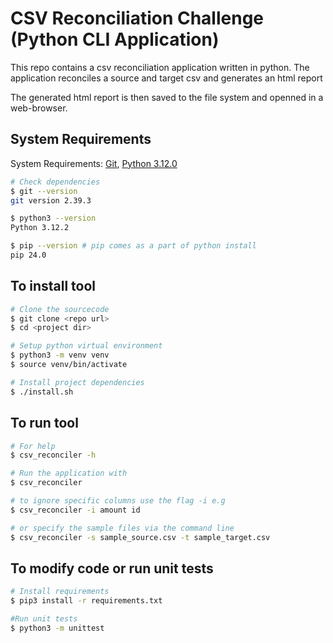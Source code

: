 # CSV Reconciliation Challenge (Python CLI Application)

This repo contains a csv reconciliation application written in python. 
The application reconciles a source and target csv and generates an html report

The generated html report is then saved to the file system and openned in a web-browser.



## System Requirements

System Requirements: [Git](http://www.git-scm.com), [Python 3.12.0](https://www.python.org/downloads/)

```bash
# Check dependencies
$ git --version
git version 2.39.3

$ python3 --version
Python 3.12.2

$ pip --version # pip comes as a part of python install
pip 24.0
```

## To install tool
```bash
# Clone the sourcecode
$ git clone <repo url>
$ cd <project dir>

# Setup python virtual environment
$ python3 -m venv venv
$ source venv/bin/activate

# Install project dependencies
$ ./install.sh
```

## To run tool
```bash
# For help
$ csv_reconciler -h

# Run the application with
$ csv_reconciler 

# to ignore specific columns use the flag -i e.g
$ csv_reconciler -i amount id

# or specify the sample files via the command line
$ csv_reconciler -s sample_source.csv -t sample_target.csv
```

## To modify code or run unit tests
```bash
# Install requirements
$ pip3 install -r requirements.txt                                                                   

#Run unit tests
$ python3 -m unittest

```